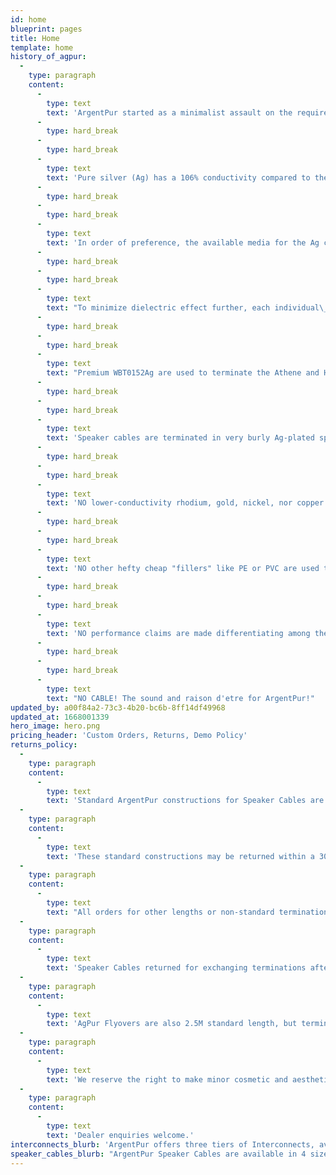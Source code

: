 ```yaml
---
id: home
blueprint: pages
title: Home
template: home
history_of_agpur:
  -
    type: paragraph
    content:
      -
        type: text
        text: 'ArgentPur started as a minimalist assault on the requirements of audio signal transmission.'
      -
        type: hard_break
      -
        type: hard_break
      -
        type: text
        text: 'Pure silver (Ag) has a 106% conductivity compared to the maximum theoretical transmission of copper at a technically defined 100%. So even umpteen-nines Cu can''t remotely approach pure silver. The market is flooded with silver plated copper conductors. To many, these have compromised qualities that limit top octave clarity, coherence, and may lead some to describe them as "bright," "etched," or having "glare". Pure silver has no such compromises, and indeed has NO SOUND of its own.'
      -
        type: hard_break
      -
        type: hard_break
      -
        type: text
        text: 'In order of preference, the available media for the Ag conductors to rest within are: a vacuum (rather impractical), air, and then the low dielectric effect insulative barriers when necessary. The best of these are arguably the fluorocarbons.'
      -
        type: hard_break
      -
        type: hard_break
      -
        type: text
        text: "To minimize dielectric effect further, each individual\_ Ag strand used in ArgentPur is manually threaded through its own fluorocarbon tube that is 5-10x larger so that contact between the Ag conductor strand and its protective carrier is dramatically reduced by this roomy air space. Capacitance and inductance are thus minimized, with the benefit of no \"signal-hopping\" destructive interference across the frequency spectra. (See Core Technologies below.)"
      -
        type: hard_break
      -
        type: hard_break
      -
        type: text
        text: "Premium WBT0152Ag are used to terminate the Athene and Heracles RCA designs.\_ A wonderful Ag/Teflon XLR is used for the balanced designs, with locking silver Neutriks available for pro use."
      -
        type: hard_break
      -
        type: hard_break
      -
        type: text
        text: 'Speaker cables are terminated in very burly Ag-plated spades and Ag-plated banana plugs for complete continuity of Ag conductance.'
      -
        type: hard_break
      -
        type: hard_break
      -
        type: text
        text: 'NO lower-conductivity rhodium, gold, nickel, nor copper surfaces are in the signal paths! Only 105.9995% transmission pure Ag!'
      -
        type: hard_break
      -
        type: hard_break
      -
        type: text
        text: 'NO other hefty cheap "fillers" like PE or PVC are used to add unnecessary weight nor girth in marketing ruses to enhance gravitas. Pure Ag cascading through air-filled Teflon to Ag-tipped connectors!'
      -
        type: hard_break
      -
        type: hard_break
      -
        type: text
        text: 'NO performance claims are made differentiating among the AgPur Speaker Cable iterations, as load sensitivity and length requirements should guide Ag AWG mass selection among the four models. How refreshing!'
      -
        type: hard_break
      -
        type: hard_break
      -
        type: text
        text: "NO CABLE! The sound and raison d'etre for ArgentPur!"
updated_by: a00f84a2-73c3-4b20-bc6b-8ff14df49968
updated_at: 1668001339
hero_image: hero.png
pricing_header: 'Custom Orders, Returns, Demo Policy'
returns_policy:
  -
    type: paragraph
    content:
      -
        type: text
        text: 'Standard ArgentPur constructions for Speaker Cables are 2.5M length, terminated with premium bananas AND spades. Standard Interconnects are 1M length.'
  -
    type: paragraph
    content:
      -
        type: text
        text: 'These standard constructions may be returned within a 30 day demo period for full refund less shipping costs.'
  -
    type: paragraph
    content:
      -
        type: text
        text: "All orders for other lengths or non-standard terminations (all bananas or all spades, or others' connectors, for example), are considered custom-made orders, so are not refundable."
  -
    type: paragraph
    content:
      -
        type: text
        text: 'Speaker Cables returned for exchanging terminations after delivery will incur a modest charge for new connectors and remanufacturing labor.'
  -
    type: paragraph
    content:
      -
        type: text
        text: 'AgPur Flyovers are also 2.5M standard length, but terminated with all bananas. Standard constructions may be exchanged for full credit toward AgPur Speaker Cables within one year! Custom lengths and terminations are not returnable.'
  -
    type: paragraph
    content:
      -
        type: text
        text: 'We reserve the right to make minor cosmetic and aesthetic changes on the fly without notice. However, any technological changes will always be announced. Enjoy the music!'
  -
    type: paragraph
    content:
      -
        type: text
        text: 'Dealer enquiries welcome.'
interconnects_blurb: 'ArgentPur offers three tiers of Interconnects, available both single ended (RCA) and balanced (XLR).'
speaker_cables_blurb: "ArgentPur Speaker Cables are available in 4 sizes according to current capacity. Choose among the gauges to match your loudspeakers' sensitivity and length requirements."
---
```

